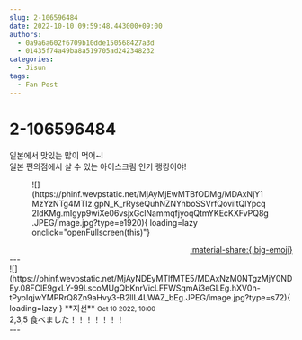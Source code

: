 ```yaml
---
slug: 2-106596484
date: 2022-10-10 09:59:48.443000+09:00
authors:
  - 0a9a6a602f6709b10dde150568427a3d
  - 01435f74a49ba8a519705ad242348232
categories:
  - Jisun
tags:
  - Fan Post
---
```


# 2-106596484

<div class="post-container" markdown="1">
<div class="content-container md-sidebar__scrollwrap" markdown="1">

일본에서 맛있는 많이 먹어~!<br>일본 편의점에서 살 수 있는 아이스크림 인기 랭킹이야!
<figure markdown="1">
![](https://phinf.wevpstatic.net/MjAyMjEwMTBfODMg/MDAxNjY1MzYzNTg4MTIz.gpN_K_rRyseQuhNZNYnboSSVrfQoviItQlYpcq2IdKMg.mIgyp9wiXe06vsjxGclNammqfjyoqQtmYKEcKXFvPQ8g.JPEG/image.jpg?type=e1920){ loading=lazy onclick="openFullscreen(this)"}
</figure>


</div>
</div>

<div style="text-align: right;" markdown="1">
<a href="https://weverse.io/fromis9/fanpost/2-106596484" style="text-align: right;">:material-share:{.big-emoji}</a>
</div>
---

<div class="comments-container md-sidebar__scrollwrap" markdown="1">
<div class="comment" markdown="1">
<div class='id-container' markdown="1">
![](https://phinf.wevpstatic.net/MjAyNDEyMTlfMTE5/MDAxNzM0NTgzMjY0NDEy.08FClE9gxLY-99LscoMUgQbKnrVicLFFWSqmAi3eGLEg.hXV0n-tPyoIqjwYMPRrQ8Zn9aHvy3-B2llL4LWAZ_bEg.JPEG/image.jpg?type=s72){ loading=lazy }
**<span class="artist">지선</span>** <small>Oct 10 2022, 10:00</small><br>
</div>
<div class='comment-body' markdown="1">
2,3,5 食べました！！！！！！！
</div>
</div>
</div>
---
